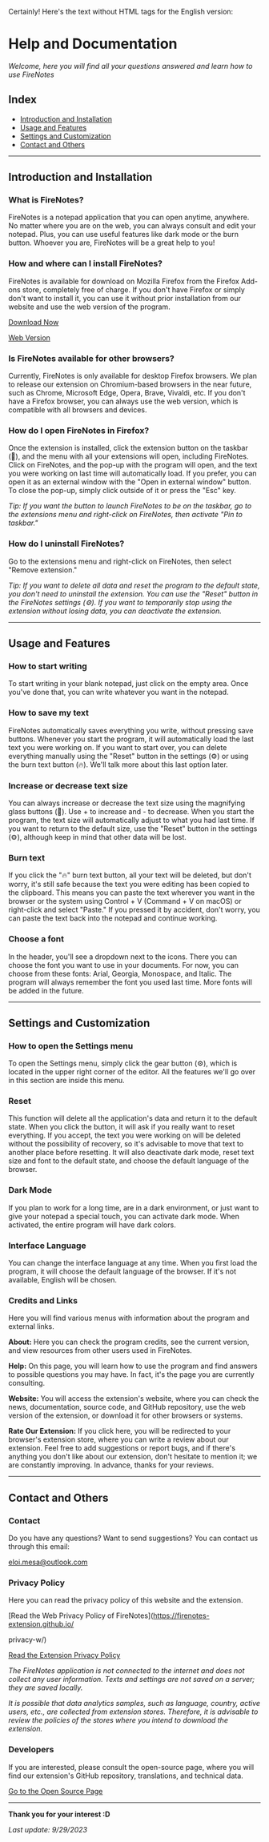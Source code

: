 Certainly! Here's the text without HTML tags for the English version:

# Help and Documentation

*Welcome, here you will find all your questions answered and learn how to use FireNotes*

## Index
- [Introduction and Installation](#introduction)
- [Usage and Features](#usage)
- [Settings and Customization](#settings)
- [Contact and Others](#contact)

---

## Introduction and Installation

### What is FireNotes?
FireNotes is a notepad application that you can open anytime, anywhere. No matter where you are on the web, you can always consult and edit your notepad. Plus, you can use useful features like dark mode or the burn button. Whoever you are, FireNotes will be a great help to you!

### How and where can I install FireNotes?
FireNotes is available for download on Mozilla Firefox from the Firefox Add-ons store, completely free of charge. If you don't have Firefox or simply don't want to install it, you can use it without prior installation from our website and use the web version of the program.

[Download Now](https://firenotes-extension.github.io/download)

[Web Version](https://firenotes-extension.github.io/web-version)

### Is FireNotes available for other browsers?
Currently, FireNotes is only available for desktop Firefox browsers. We plan to release our extension on Chromium-based browsers in the near future, such as Chrome, Microsoft Edge, Opera, Brave, Vivaldi, etc. If you don't have a Firefox browser, you can always use the web version, which is compatible with all browsers and devices.

### How do I open FireNotes in Firefox?
Once the extension is installed, click the extension button on the taskbar (🧩), and the menu with all your extensions will open, including FireNotes. Click on FireNotes, and the pop-up with the program will open, and the text you were working on last time will automatically load. If you prefer, you can open it as an external window with the "Open in external window" button. To close the pop-up, simply click outside of it or press the "Esc" key.

*Tip: If you want the button to launch FireNotes to be on the taskbar, go to the extensions menu and right-click on FireNotes, then activate "Pin to taskbar."*

### How do I uninstall FireNotes?
Go to the extensions menu and right-click on FireNotes, then select "Remove extension."

*Tip: If you want to delete all data and reset the program to the default state, you don't need to uninstall the extension. You can use the "Reset" button in the FireNotes settings (⚙️). If you want to temporarily stop using the extension without losing data, you can deactivate the extension.*

---

## Usage and Features

### How to start writing
To start writing in your blank notepad, just click on the empty area. Once you've done that, you can write whatever you want in the notepad.

### How to save my text
FireNotes automatically saves everything you write, without pressing save buttons. Whenever you start the program, it will automatically load the last text you were working on. If you want to start over, you can delete everything manually using the "Reset" button in the settings (⚙️) or using the burn text button (🔥). We'll talk more about this last option later.

### Increase or decrease text size
You can always increase or decrease the text size using the magnifying glass buttons (🔎). Use + to increase and - to decrease. When you start the program, the text size will automatically adjust to what you had last time. If you want to return to the default size, use the "Reset" button in the settings (⚙️), although keep in mind that other data will be lost.

### Burn text
If you click the "🔥" burn text button, all your text will be deleted, but don't worry, it's still safe because the text you were editing has been copied to the clipboard. This means you can paste the text wherever you want in the browser or the system using Control + V (Command + V on macOS) or right-click and select "Paste." If you pressed it by accident, don't worry, you can paste the text back into the notepad and continue working.

### Choose a font
In the header, you'll see a dropdown next to the icons. There you can choose the font you want to use in your documents. For now, you can choose from these fonts: Arial, Georgia, Monospace, and Italic. The program will always remember the font you used last time. More fonts will be added in the future.

---

## Settings and Customization

### How to open the Settings menu
To open the Settings menu, simply click the gear button (⚙️), which is located in the upper right corner of the editor. All the features we'll go over in this section are inside this menu.

### Reset
This function will delete all the application's data and return it to the default state. When you click the button, it will ask if you really want to reset everything. If you accept, the text you were working on will be deleted without the possibility of recovery, so it's advisable to move that text to another place before resetting. It will also deactivate dark mode, reset text size and font to the default state, and choose the default language of the browser.

### Dark Mode
If you plan to work for a long time, are in a dark environment, or just want to give your notepad a special touch, you can activate dark mode. When activated, the entire program will have dark colors.

### Interface Language
You can change the interface language at any time. When you first load the program, it will choose the default language of the browser. If it's not available, English will be chosen.

### Credits and Links
Here you will find various menus with information about the program and external links.

**About:** Here you can check the program credits, see the current version, and view resources from other users used in FireNotes.

**Help:** On this page, you will learn how to use the program and find answers to possible questions you may have. In fact, it's the page you are currently consulting.

**Website:** You will access the extension's website, where you can check the news, documentation, source code, and GitHub repository, use the web version of the extension, or download it for other browsers or systems.

**Rate Our Extension:** If you click here, you will be redirected to your browser's extension store, where you can write a review about our extension. Feel free to add suggestions or report bugs, and if there's anything you don't like about our extension, don't hesitate to mention it; we are constantly improving. In advance, thanks for your reviews.

---

## Contact and Others

### Contact
Do you have any questions? Want to send suggestions? You can contact us through this email:

eloi.mesa@outlook.com

### Privacy Policy
Here you can read the privacy policy of this website and the extension.

[Read the Web Privacy Policy of FireNotes](https://firenotes-extension.github.io/

privacy-w/)

[Read the Extension Privacy Policy](https://firenotes-extension.github.io/privacy-e)

*The FireNotes application is not connected to the internet and does not collect any user information. Texts and settings are not saved on a server; they are saved locally.*

*It is possible that data analytics samples, such as language, country, active users, etc., are collected from extension stores. Therefore, it is advisable to review the policies of the stores where you intend to download the extension.*

### Developers
If you are interested, please consult the open-source page, where you will find our extension's GitHub repository, translations, and technical data.

[Go to the Open Source Page](https://firenotes-extension.github.io/dev)

---

**Thank you for your interest :D**

*Last update: 9/29/2023*
